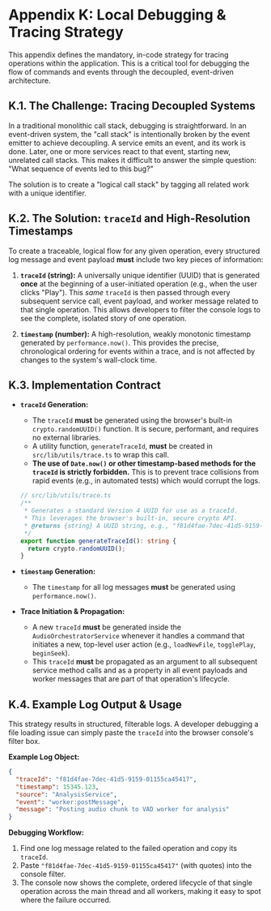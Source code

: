 [//]: # ( vibe-player-v3-docs/docs/refactor-plan/appendix-k-debugging-strategy.md )
# Appendix K: Local Debugging & Tracing Strategy

This appendix defines the mandatory, in-code strategy for tracing operations within the application. This is a critical
tool for debugging the flow of commands and events through the decoupled, event-driven architecture.

## K.1. The Challenge: Tracing Decoupled Systems

In a traditional monolithic call stack, debugging is straightforward. In an event-driven system, the "call stack" is
intentionally broken by the event emitter to achieve decoupling. A service emits an event, and its work is done. Later,
one or more services react to that event, starting new, unrelated call stacks. This makes it difficult to answer the
simple question: "What sequence of events led to this bug?"

The solution is to create a "logical call stack" by tagging all related work with a unique identifier.

## K.2. The Solution: `traceId` and High-Resolution Timestamps

To create a traceable, logical flow for any given operation, every structured log message and event payload **must**
include two key pieces of information:

1. **`traceId` (string):** A universally unique identifier (UUID) that is generated **once** at the beginning of a
   user-initiated operation (e.g., when the user clicks "Play"). This *same* `traceId` is then passed through every
   subsequent service call, event payload, and worker message related to that single operation. This allows developers
   to filter the console logs to see the complete, isolated story of one operation.

2. **`timestamp` (number):** A high-resolution, weakly monotonic timestamp generated by `performance.now()`. This
   provides the precise, chronological ordering for events within a trace, and is not affected by changes to the
   system's wall-clock time.

## K.3. Implementation Contract

* **`traceId` Generation:**
    * The `traceId` **must** be generated using the browser's built-in `crypto.randomUUID()` function. It is secure,
      performant, and requires no external libraries.
    * A utility function, `generateTraceId`, **must** be created in `src/lib/utils/trace.ts` to wrap this call.
    * **The use of `Date.now()` or other timestamp-based methods for the `traceId` is strictly forbidden.** This is to
      prevent trace collisions from rapid events (e.g., in automated tests) which would corrupt the logs.

  ```typescript
  // src/lib/utils/trace.ts
  /**
   * Generates a standard Version 4 UUID for use as a traceId.
   * This leverages the browser's built-in, secure crypto API.
   * @returns {string} A UUID string, e.g., "f81d4fae-7dec-41d5-9159-01155ca45417".
   */
  export function generateTraceId(): string {
    return crypto.randomUUID();
  }
  ```

* **`timestamp` Generation:**
    * The `timestamp` for all log messages **must** be generated using `performance.now()`.

* **Trace Initiation & Propagation:**
    * A new `traceId` **must** be generated inside the `AudioOrchestratorService` whenever it handles a command that
      initiates a new, top-level user action (e.g., `loadNewFile`, `togglePlay`, `beginSeek`).
    * This `traceId` **must** be propagated as an argument to all subsequent service method calls and as a property in
      all event payloads and worker messages that are part of that operation's lifecycle.

## K.4. Example Log Output & Usage

This strategy results in structured, filterable logs. A developer debugging a file loading issue can simply paste the
`traceId` into the browser console's filter box.

**Example Log Object:**

```json
{
  "traceId": "f81d4fae-7dec-41d5-9159-01155ca45417",
  "timestamp": 15345.123,
  "source": "AnalysisService",
  "event": "worker:postMessage",
  "message": "Posting audio chunk to VAD worker for analysis"
}
```

**Debugging Workflow:**

1. Find one log message related to the failed operation and copy its `traceId`.
2. Paste `"f81d4fae-7dec-41d5-9159-01155ca45417"` (with quotes) into the console filter.
3. The console now shows the complete, ordered lifecycle of that single operation across the main thread and all
   workers, making it easy to spot where the failure occurred.